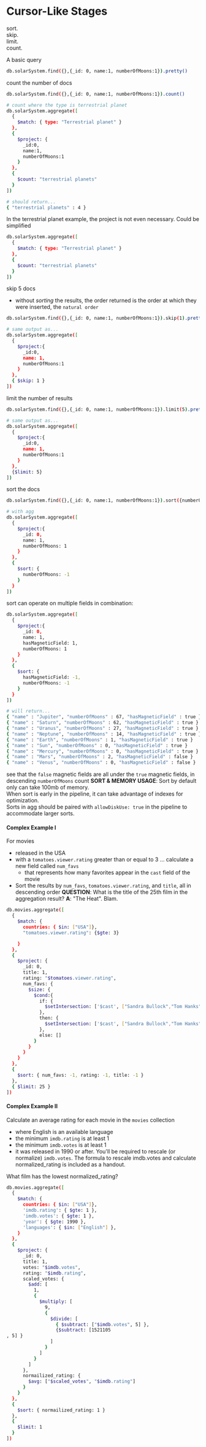 # Cursor-Like Stages
sort.  
skip.  
limit.  
count.  

A basic query
```bash
db.solarSystem.find({},{_id: 0, name:1, numberOfMoons:1}).pretty()
```

count the number of docs
```bash
db.solarSystem.find({},{_id: 0, name:1, numberOfMoons:1}).count()

# count where the type is terrestrial planet
db.solarSystem.aggregate([
  {
    $match: { type: "Terrestrial planet" }
  },
  {
    $project: {
      _id:0,
      name:1,
      numberOfMoons:1
    }
  },
  {
    $count: "terrestrial planets"
  }
])

# should return...
{ "terrestrial planets" : 4 }
```
In the terrestrial planet example, the project is not even necessary. Could be simplified
```bash
db.solarSystem.aggregate([
  {
    $match: { type: "Terrestrial planet" }
  },
  {
    $count: "terrestrial planets"
  }
])
```

skip 5 docs
- without _sorting_ the results, the order returned is the order at which they were inserted, the `natural order`
```bash
db.solarSystem.find({},{_id: 0, name:1, numberOfMoons:1}).skip(1).pretty()

# same output as...
db.solarSystem.aggregate([
  {
    $project:{
      _id:0,
      name: 1,
      numberOfMoons:1
    }
  },
  { $skip: 1 }
])

```

limit the number of results
```bash
db.solarSystem.find({},{_id: 0, name:1, numberOfMoons:1}).limit(5).pretty()

# same output as...
db.solarSystem.aggregate([
  {
    $project:{
      _id:0,
      name: 1,
      numberOfMoons:1
    } 
  },
  {$limit: 5}
])
```


sort the docs
```bash
db.solarSystem.find({},{_id: 0, name:1, numberOfMoons:1}).sort({numberOfMoons: -1}).pretty()

# with agg
db.solarSystem.aggregate([
  {
    $project:{
      _id: 0,
      name: 1,
      numberOfMoons: 1
    }
  },
  {
    $sort: {
      numberOfMoons: -1
    }
  }
])
```

sort can operate on multiple fields in combination:
```bash
db.solarSystem.aggregate([
  {
    $project:{
      _id: 0,
      name: 1,
      hasMagneticField: 1,
      numberOfMoons: 1
    }
  },
  {
    $sort: {
      hasMagneticField: -1,
      numberOfMoons: -1
    }
  }
])

# will return...
{ "name" : "Jupiter", "numberOfMoons" : 67, "hasMagneticField" : true }
{ "name" : "Saturn", "numberOfMoons" : 62, "hasMagneticField" : true }
{ "name" : "Uranus", "numberOfMoons" : 27, "hasMagneticField" : true }
{ "name" : "Neptune", "numberOfMoons" : 14, "hasMagneticField" : true }
{ "name" : "Earth", "numberOfMoons" : 1, "hasMagneticField" : true }
{ "name" : "Sun", "numberOfMoons" : 0, "hasMagneticField" : true }
{ "name" : "Mercury", "numberOfMoons" : 0, "hasMagneticField" : true }
{ "name" : "Mars", "numberOfMoons" : 2, "hasMagneticField" : false }
{ "name" : "Venus", "numberOfMoons" : 0, "hasMagneticField" : false }
```
see that the `false` magnetic fields are all under the `true` magnetic fields, in descending `numberOfMoons` count
**SORT & MEMORY USAGE**: Sort by default only can take 100mb of memory.  
When sort is early in the pipeline, it can take advantage of indexes for optimization.  
Sorts in agg should be paired with `allowDiskUse: true` in the pipeline to accommodate larger sorts.  

#### Complex Example I
For movies 
- released in the USA 
- with a `tomatoes.viewer.rating` greater than or equal to 3
... calculate a new field called `num_favs` 
  - that represents how many favorites appear in the `cast` field of the movie
- Sort the results by `num_favs`, `tomatoes.viewer.rating`, and `title`, all in descending order
**QUESTION**: What is the title of the 25th film in the aggregation result?
**A**: "The Heat". Blam.  
```bash
db.movies.aggregate([
  {
    $match: {
      countries: { $in: ["USA"]},
      "tomatoes.viewer.rating": {$gte: 3}

    }
  },
  {
    $project: {
      _id: 0,
      title: 1,
      rating: "$tomatoes.viewer.rating",
      num_favs: { 
        $size: {
          $cond:{
            if: {
              $setIntersection: ['$cast', ["Sandra Bullock","Tom Hanks","Julia Roberts","Kevin Spacey","George Clooney"]]
            }, 
            then: {
              $setIntersection: ['$cast', ["Sandra Bullock","Tom Hanks","Julia Roberts","Kevin Spacey","George Clooney"]]
            },
            else: []
          }
        }
      }
    }
  },
  {
    $sort: { num_favs: -1, rating: -1, title: -1 }
  },
  { $limit: 25 }
])
```

#### Complex Example II
Calculate an average rating for each movie in the `movies` collection 
- where English is an available language 
- the minimum `imdb.rating` is at least 1
- the minimum `imdb.votes` is at least 1
- it was released in 1990 or after. 
You'll be required to rescale (or normalize) `imdb.votes`. The formula to rescale imdb.votes and calculate normalized_rating is included as a handout.

What film has the lowest normalized_rating?
```bash
db.movies.aggregate([
  {
    $match: {
      countries: { $in: ["USA"]},
      'imdb.rating': { $gte: 1 },
      'imdb.votes': { $gte: 1 },
      'year': { $gte: 1990 },
      'languages': { $in: ["English"] },
    }
  },
  {
    $project: {
      _id: 0,
      title: 1,
      votes: "$imdb.votes",
      rating: "$imdb.rating",
      scaled_votes: {
        $add: [
          1,
          {
            $multiply: [
              9,
              {
                $divide: [
                  { $subtract: ["$imdb.votes", 5] },
                  {$subtract: [1521105
, 5] }
                ]
              }
            ]
          }
        ]
      },
      normailized_rating: {
        $avg: ["$scaled_votes", "$imdb.rating"]
      }
    }
  },
  {
    $sort: { normailized_rating: 1 }
  },
  {
    $limit: 1
  }
])

```

